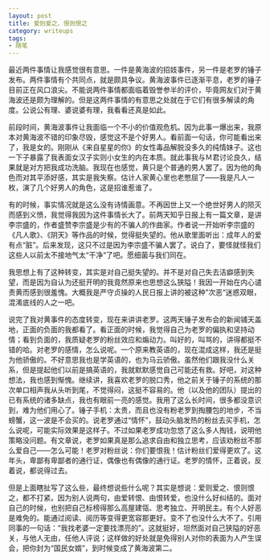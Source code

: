 ```yaml
---
layout: post
title: 爱则爱之、恨则恨之
category: writeups
tags:
- 随笔
---
```


最近两件事情让我感觉很有意思。一件是黄海波的招妓事件，另一件是老罗的锤子发布。两件事情有个共同点，就是颇具争议。黄海波事件已逐渐平息，老罗的锤子目前正在风口浪尖。不能说两件事情都面临着毁誉参半的评价，毕竟网友们对于黄海波还是颇为理解的。但是这两件事情的有意思之处就在于它们有很多解读的角度。公说公有理、婆说婆有理，我看看还真是如此。
<!--more-->

前段时间，黄海波事件让我面临一个不小的价值观危机。因为此事一爆出来，我原本对黄海波不错的印象尽毁，感觉这不是个好男人。看前面一句话，你可能看出来了，我是女的。刚刚从《来自星星的你》的女性毒品解脱没多久的纯情妹子。这也一下子暴露了我表面女汉子实则小女生的内在本质。就此事我与Ｍ君讨论良久，结果就是对方把我成功洗脑。我现在也感觉，黄只是个普通的男人罢了。因为他的角色而对其平添好感，其实是我失察。估计人家黄心里也老憋屈了——我是凡人一枚，演了几个好男人的角色，这是招谁惹谁了。

有的时候，事实情况就是这么没有诗情画意。不再因世上又一个绝世好男人的陨灭而感到义愤，我觉得我因为这件事情长大了。前两天知乎日报上有一篇文章，是讲李宗盛的，作者盛赞李宗盛是少有的不骗人的作曲家。作者说一开始听李宗盛的《凡人歌》、《阴天》等作品的时候，觉得挺失望的。他从歌里面听出：成年人的爱有点“脏”。后来发现，这只不过是因为李宗盛不骗人罢了。说白了，要怪就怪我们这些人以前太不接地气太“干净“了吧。愿细菌与我们同在。

我思想上有了这种转变，其实是对自己挺失望的。并不是对自己失去洁癖感到失望，而是因为自认为还挺开明的我竟然原来也思想这么狭隘！我因一开始在内心谴责黄而感到很羞愧。大概我是严守贞操的人民日报上讲的被这种”次恶“迷惑双眼，混淆底线的人之一吧。

说完了我对黄事件的态度转变，现在来讲讲老罗。这两天锤子发布会的新闻铺天盖地，正面的负面的我都看了。看正面的时候，我觉得自己为老罗的偏执和坚持动情；看到负面的，我质疑老罗的粉丝效应和煽动力。叫好的，叫骂的，讲得都挺不错的哈。对老罗的感情，怎么说呢。一个原来教英语的，现在混成这样，我还是挺为他骄傲的。不好意思我也是学英语的，也为马云骄傲。虽然他们跟我没什么关系，但是提起他们以前是搞英语的，我就默默感觉自己可能还有救。好吧，对这种想法，我也感到惭愧。继续讲，我喜欢老罗的脱口秀，他之前关于锤子的系统的那次单口相声我从头听到尾，不觉得闷，这挺不容易的。他（以及他的团队）提出的已有系统的诸多缺点，我也有眼前一亮的感觉。我用了这么长时间，很多都没意识到，难为他们用心了。锤子手机：太贵，而且也没有粉老罗到掏腰包的地步，不当螃蟹，这一波是不会买的。说老罗通过“情怀”，鼓动头脑发热的粉丝去买手机，怎么说呢，可能实际效果是这样子。不过如果老罗成功忽悠了这么多人掏钱，说明他策略没问题。有文章说，老罗如果真是那么追求自由和独立思考，应该劝粉丝不那么爱自己——怎么可能！老罗对粉丝说：你们要恨我！估计粉丝们爱得更欢了。这年头，卑鄙有卑鄙者的通行证，偶像也有偶像的通行证。老罗的情怀，正着说，反着说，都说得过去。

但是上面瞎扯写了这么些，最终想说些什么呢？其实是想说：爱则爱之、恨则恨之，都不打紧。因为别人说两句，由爱转恨、由恨转爱，也没什么好纠结的。面对自己的时候，也别把自己标榜得那么高屋建瓴、思考独立、开明民主。有个人好恶是难免的。能通过阅读、阅历等变得更宽容那更好。变不了也没什么大不了。引用同事的一句话：“我找老婆一定要找漂亮的”。这就挺好，坦然面对自己狭隘的好恶关，与他人无由，任他人评说；这样做的好处就是免得别人对你的表面为人产生误会，把你封为“国民女婿”，到时候变成了黄海波第二。
